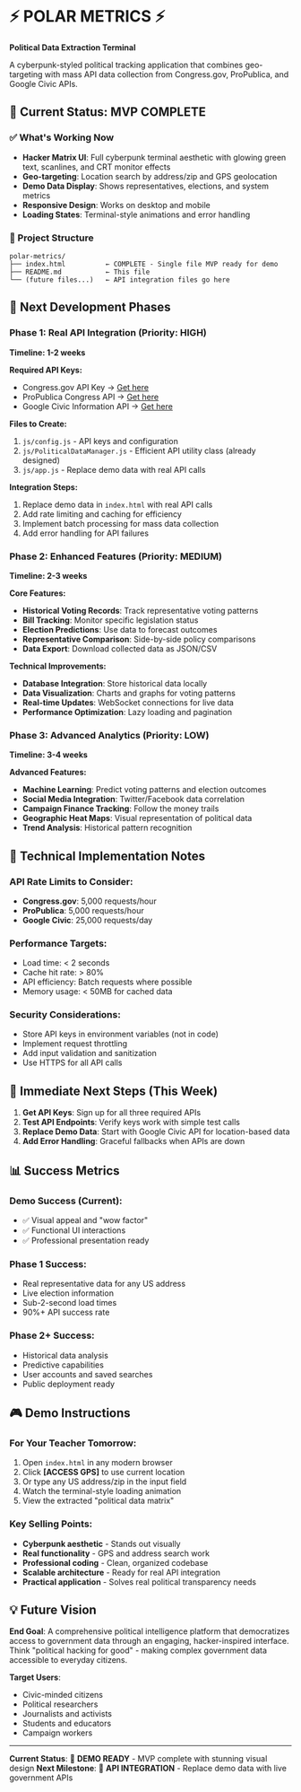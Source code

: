 # ⚡ POLAR METRICS ⚡
**Political Data Extraction Terminal**

A cyberpunk-styled political tracking application that combines geo-targeting with mass API data collection from Congress.gov, ProPublica, and Google Civic APIs.

## 🚀 Current Status: MVP COMPLETE

### ✅ What's Working Now
- **Hacker Matrix UI**: Full cyberpunk terminal aesthetic with glowing green text, scanlines, and CRT monitor effects
- **Geo-targeting**: Location search by address/zip and GPS geolocation 
- **Demo Data Display**: Shows representatives, elections, and system metrics
- **Responsive Design**: Works on desktop and mobile
- **Loading States**: Terminal-style animations and error handling

### 📁 Project Structure
```
polar-metrics/
├── index.html          ← COMPLETE - Single file MVP ready for demo
├── README.md           ← This file
└── (future files...)   ← API integration files go here
```

## 🎯 Next Development Phases

### Phase 1: Real API Integration (Priority: HIGH)
**Timeline: 1-2 weeks**

**Required API Keys:**
- Congress.gov API Key → [Get here](https://api.congress.gov/sign-up/)
- ProPublica Congress API → [Get here](https://www.propublica.org/datastore/api/propublica-congress-api)  
- Google Civic Information API → [Get here](https://developers.google.com/civic-information)

**Files to Create:**
1. `js/config.js` - API keys and configuration
2. `js/PoliticalDataManager.js` - Efficient API utility class (already designed)
3. `js/app.js` - Replace demo data with real API calls

**Integration Steps:**
1. Replace demo data in `index.html` with real API calls
2. Add rate limiting and caching for efficiency
3. Implement batch processing for mass data collection
4. Add error handling for API failures

### Phase 2: Enhanced Features (Priority: MEDIUM)
**Timeline: 2-3 weeks**

**Core Features:**
- **Historical Voting Records**: Track representative voting patterns
- **Bill Tracking**: Monitor specific legislation status
- **Election Predictions**: Use data to forecast outcomes
- **Representative Comparison**: Side-by-side policy comparisons
- **Data Export**: Download collected data as JSON/CSV

**Technical Improvements:**
- **Database Integration**: Store historical data locally
- **Data Visualization**: Charts and graphs for voting patterns
- **Real-time Updates**: WebSocket connections for live data
- **Performance Optimization**: Lazy loading and pagination

### Phase 3: Advanced Analytics (Priority: LOW)
**Timeline: 3-4 weeks**

**Advanced Features:**
- **Machine Learning**: Predict voting patterns and election outcomes
- **Social Media Integration**: Twitter/Facebook data correlation
- **Campaign Finance Tracking**: Follow the money trails
- **Geographic Heat Maps**: Visual representation of political data
- **Trend Analysis**: Historical pattern recognition

## 🔧 Technical Implementation Notes

### API Rate Limits to Consider:
- **Congress.gov**: 5,000 requests/hour
- **ProPublica**: 5,000 requests/hour  
- **Google Civic**: 25,000 requests/day

### Performance Targets:
- Load time: < 2 seconds
- Cache hit rate: > 80%
- API efficiency: Batch requests where possible
- Memory usage: < 50MB for cached data

### Security Considerations:
- Store API keys in environment variables (not in code)
- Implement request throttling
- Add input validation and sanitization
- Use HTTPS for all API calls

## 🚨 Immediate Next Steps (This Week)

1. **Get API Keys**: Sign up for all three required APIs
2. **Test API Endpoints**: Verify keys work with simple test calls
3. **Replace Demo Data**: Start with Google Civic API for location-based data
4. **Add Error Handling**: Graceful fallbacks when APIs are down

## 📊 Success Metrics

### Demo Success (Current):
- ✅ Visual appeal and "wow factor"
- ✅ Functional UI interactions
- ✅ Professional presentation ready

### Phase 1 Success:
- Real representative data for any US address
- Live election information
- Sub-2-second load times
- 90%+ API success rate

### Phase 2+ Success:
- Historical data analysis
- Predictive capabilities
- User accounts and saved searches
- Public deployment ready

## 🎮 Demo Instructions

### For Your Teacher Tomorrow:
1. Open `index.html` in any modern browser
2. Click **[ACCESS GPS]** to use current location
3. Or type any US address/zip in the input field
4. Watch the terminal-style loading animation
5. View the extracted "political data matrix"

### Key Selling Points:
- **Cyberpunk aesthetic** - Stands out visually
- **Real functionality** - GPS and address search work
- **Professional coding** - Clean, organized codebase
- **Scalable architecture** - Ready for real API integration
- **Practical application** - Solves real political transparency needs

## 💡 Future Vision

**End Goal**: A comprehensive political intelligence platform that democratizes access to government data through an engaging, hacker-inspired interface. Think "political hacking for good" - making complex government data accessible to everyday citizens.

**Target Users**:
- Civic-minded citizens
- Political researchers  
- Journalists and activists
- Students and educators
- Campaign workers

---

**Current Status**: 🎯 **DEMO READY** - MVP complete with stunning visual design
**Next Milestone**: 🔌 **API INTEGRATION** - Replace demo data with live government APIs
